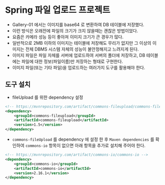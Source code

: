 # Spring 파일 업로드 프로젝트
- Gallery-01 에서는 이미지를 base64 로 변환하여 DB 테이블에 저장했다.
- 이런 방식은 오래전에 파일의 크기가 크지 않을때는 괜찮은 방법이었다.
- 요즘은 카메라 성능 등이 좋아져 이미지 크기가 큰 경우가 많다.
- 일반적으로 2MB 이하의 이미지는 테이블에 저장해도 무리가 없지만 그 이상의 이미지는 전체 DBMS 시스템 자체의 성능이 불안정해지고 느려지게 된다.
- 이미지 파일은 파일 자체를 서버에 업로드하여 서버의 폴더에 저장하고, DB 테이블 에는 파일에 대한 정보(파일이름)만 저장하는 형태로 구현한다.
- 이미지 파일(또는 기타 파일)을 업로드하는 여러가지 도구를 활용해야 한다.

## 도구 설치
- fileUpload 를 위한 dependency 설정
```xml
<!-- https://mvnrepository.com/artifact/commons-fileupload/commons-fileupload -->
<dependency>
    <groupId>commons-fileupload</groupId>
    <artifactId>commons-fileupload</artifactId>
    <version>1.5</version>
</dependency>

```

- `commons-fileUpload` 를 dependency 에 설정 한 후 `Maven dependencies` 를 확인하여 `commons-io` 항목이 없으면 아래 항목을 추가로 설치해 주어야 한다.
```xml
<!-- https://mvnrepository.com/artifact/commons-io/commons-io -->
<dependency>
    <groupId>commons-io</groupId>
    <artifactId>commons-io</artifactId>
    <version>2.16.1</version>
</dependency>

```